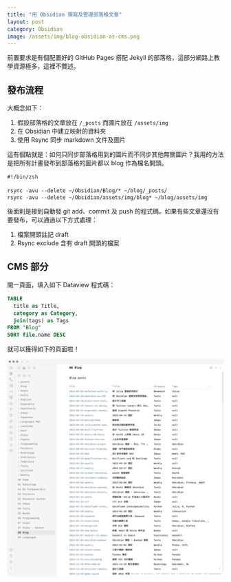 ```yaml
---
title: "用 Obsidian 撰寫及管理部落格文章"
layout: post
category: Obsidian
image: /assets/img/blog-obsidian-as-cms.png
---
```


前置要求是有個配置好的 GitHub Pages 搭配 Jekyll 的部落格，這部分網路上教學資源極多，這裡不贅述。

## 發布流程

大概念如下：
  
  1. 假設部落格的文章放在 `/_posts` 而圖片放在 `/assets/img`
  2. 在 Obsidian 中建立映射的資料夾
  3. 使用 Rsync 同步 markdown 文件及圖片

這有個點就是：如何只同步部落格用到的圖片而不同步其他無關圖片？我用的方法是把所有計畫發布到部落格的圖片都以 blog 作為檔名開頭。

```shell
#!/bin/zsh

rsync -avu --delete ~/Obsidian/Blog/* ~/blog/_posts/
rsync -avu --delete ~/Obsidian/assets/img/blog* ~/blog/assets/img
```

後面則是接到自動發 git add、commit 及 push 的程式碼。如果有些文章還沒有要發布，可以通過以下方式處理：

1. 檔案開頭註記 draft
2. Rsync exclude 含有 draft 開頭的檔案

## CMS 部分

開一頁面，填入如下 Dataview 程式碼：

```SQL
TABLE
  title as Title,
  category as Category, 
  join(tags) as Tags
FROM "Blog"
SORT file.name DESC
```

就可以獲得如下的頁面啦！

![CMS](/assets/img/blog-obsidian-as-cms.png)